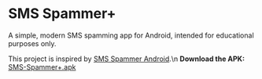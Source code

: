 SMS Spammer+
===================

A simple, modern SMS spamming app for Android, intended for educational purposes only.

This project is inspired by [SMS Spammer Android](https://github.com/tiphedor/SMS-Spammer-Android).\n
**Download the APK:** [SMS-Spammer+.apk](https://github.com/coldfish3/sms-spammer-plus/releases/download/v1.0/SMS-Spammer+.apk)
